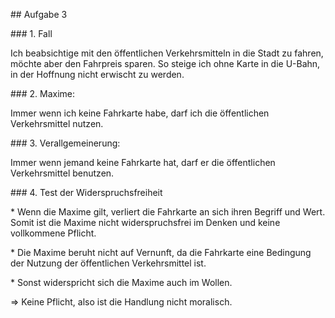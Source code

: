 \## Aufgabe 3



\### 1. Fall



Ich beabsichtige mit den öffentlichen Verkehrsmitteln in die Stadt zu fahren, möchte aber den Fahrpreis sparen. So steige ich ohne Karte in die U-Bahn, in der Hoffnung nicht erwischt zu werden.



\### 2. Maxime:



Immer wenn ich keine Fahrkarte habe, darf ich die öffentlichen Verkehrsmittel nutzen.



\### 3. Verallgemeinerung:



Immer wenn jemand keine Fahrkarte hat, darf er die öffentlichen Verkehrsmittel benutzen.



\### 4. Test der Widerspruchsfreiheit



\*   Wenn die Maxime gilt, verliert die Fahrkarte an sich ihren Begriff und Wert. Somit ist die Maxime nicht widerspruchsfrei im Denken und keine vollkommene Pflicht.

\*   Die Maxime beruht nicht auf Vernunft, da die Fahrkarte eine Bedingung der Nutzung der öffentlichen Verkehrsmittel ist.

\*   Sonst widerspricht sich die Maxime auch im Wollen.



=> Keine Pflicht, also ist die Handlung nicht moralisch.



